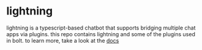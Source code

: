 # lightning

lightning is a typescript-based chatbot that supports bridging multiple chat
apps via plugins. this repo contains lightning and some of the plugins used in
bolt. to learn more, take a look at the [docs](https://williamhorning.dev/bolt)
